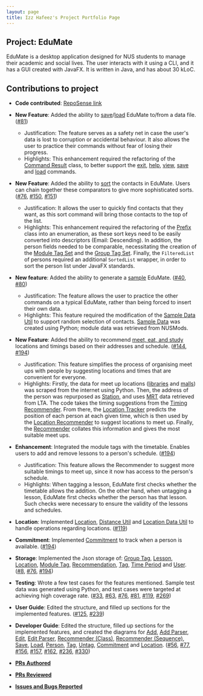 ```yaml
---
layout: page
title: Izz Hafeez's Project Portfolio Page
---
```


## Project: EduMate

EduMate is a desktop application designed for NUS students to manage their academic and social lives. The user interacts with it using a CLI, and it has a GUI created with JavaFX. It is written in Java, and has about 30 kLoC.

## Contributions to project

* **Code contributed**: [RepoSense link](https://nus-cs2103-ay2223s2.github.io/tp-dashboard/?search=mynameizzhafeez&breakdown=true)

* **New Feature**: Added the ability to [save](https://github.com/AY2223S2-CS2103T-W14-2/tp/blob/master/src/main/java/seedu/address/logic/commands/SaveCommand.java)/[load](https://github.com/AY2223S2-CS2103T-W14-2/tp/blob/master/src/main/java/seedu/address/logic/commands/LoadCommand.java) EduMate to/from a data file. ([#81](https://github.com/AY2223S2-CS2103T-W14-2/tp/pull/81))
  * Justification: The feature serves as a safety net in case the user's data is lost to corruption or accidental behaviour. It also allows the user to practice their commands without fear of losing their progress.
  * Highlights: This enhancement required the refactoring of the [Command Result](https://github.com/AY2223S2-CS2103T-W14-2/tp/blob/master/src/main/java/seedu/address/logic/commands/results/CommandResult.java) class, to better support the [exit](https://github.com/AY2223S2-CS2103T-W14-2/tp/blob/master/src/main/java/seedu/address/logic/commands/results/ExitCommandResult.java), [help](https://github.com/AY2223S2-CS2103T-W14-2/tp/blob/master/src/main/java/seedu/address/logic/commands/results/HelpCommandResult.java), [view](https://github.com/AY2223S2-CS2103T-W14-2/tp/blob/master/src/main/java/seedu/address/logic/commands/results/ViewCommandResult.java), [save](https://github.com/AY2223S2-CS2103T-W14-2/tp/blob/master/src/main/java/seedu/address/logic/commands/results/SaveCommandResult.java) and [load](https://github.com/AY2223S2-CS2103T-W14-2/tp/blob/master/src/main/java/seedu/address/logic/commands/results/LoadCommandResult.java) commands.
* **New Feature**: Added the ability to [sort](https://github.com/AY2223S2-CS2103T-W14-2/tp/blob/master/src/main/java/seedu/address/logic/commands/SortCommand.java) the contacts in EduMate. Users can chain together these comparators to give more sophisticated sorts. ([#76](https://github.com/AY2223S2-CS2103T-W14-2/tp/pull/76), [#150](https://github.com/AY2223S2-CS2103T-W14-2/tp/pull/150), [#151](https://github.com/AY2223S2-CS2103T-W14-2/tp/pull/151))
  * Justification: It allows the user to quickly find contacts that they want, as this sort command will bring those contacts to the top of the list.
  * Highlights: This enhancement required the refactoring of the [Prefix](https://github.com/AY2223S2-CS2103T-W14-2/tp/blob/master/src/main/java/seedu/address/logic/parser/Prefix.java) class into an enumeration, as these sort keys need to be easily converted into descriptors (Email: Descending). In addition, the person fields needed to be comparable, necessitating the creation of the [Module Tag Set](https://github.com/AY2223S2-CS2103T-W14-2/tp/blob/master/src/main/java/seedu/address/model/person/ModuleTagSet.java) and the [Group Tag Set](https://github.com/AY2223S2-CS2103T-W14-2/tp/blob/master/src/main/java/seedu/address/model/person/GroupTagSet.java). Finally, the `FilteredList` of persons required an additional `SortedList` wrapper, in order to sort the person list under JavaFX standards.
* **New feature**: Added the ability to generate a [sample](https://github.com/AY2223S2-CS2103T-W14-2/tp/blob/master/src/main/java/seedu/address/logic/commands/SampleCommand.java) EduMate. ([#40](https://github.com/AY2223S2-CS2103T-W14-2/tp/pull/40), [#80](https://github.com/AY2223S2-CS2103T-W14-2/tp/pull/80))
  * Justification: The feature allows the user to practice the other commands on a typical EduMate, rather than being forced to insert their own data.
  * Highlights: This feature required the modification of the [Sample Data Util](https://github.com/AY2223S2-CS2103T-W14-2/tp/blob/master/src/main/java/seedu/address/model/util/SampleDataUtil.java) to support random selection of contacts. [Sample Data](https://github.com/AY2223S2-CS2103T-W14-2/tp/blob/master/src/main/resources/data/sampleData.txt) was created using Python; module data was retrieved from NUSMods.
* **New Feature**: Added the ability to recommend [meet, eat, and study](https://github.com/AY2223S2-CS2103T-W14-2/tp/blob/master/src/main/java/seedu/address/logic/commands/MeetCommand.java) locations and timings based on their addresses and schedule. ([#144](https://github.com/AY2223S2-CS2103T-W14-2/tp/pull/144), [#194](https://github.com/AY2223S2-CS2103T-W14-2/tp/pull/194))
  * Justification: This feature simplifies the process of organising meet ups with people by suggesting locations and times that are convenient for everyone.
  * Highlights: Firstly, the data for meet up locations ([libraries](https://github.com/AY2223S2-CS2103T-W14-2/tp/blob/master/src/main/resources/data/study.txt) and [malls](https://github.com/AY2223S2-CS2103T-W14-2/tp/blob/master/src/main/resources/data/eat.txt)) was scraped from the internet using Python. Then, the address of the person was repurposed as [Station](https://github.com/AY2223S2-CS2103T-W14-2/tp/blob/master/src/main/java/seedu/address/model/person/Station.java), and uses [MRT](https://github.com/AY2223S2-CS2103T-W14-2/tp/blob/master/src/main/resources/data/stations.txt) data retrieved from LTA. The code takes the timing suggestions from the [Timing Recommender](https://github.com/AY2223S2-CS2103T-W14-2/tp/blob/master/src/main/java/seedu/address/logic/recommender/timing/TimingRecommender.java). From there, the [Location Tracker](https://github.com/AY2223S2-CS2103T-W14-2/tp/blob/master/src/main/java/seedu/address/logic/recommender/location/LocationTracker.java) predicts the position of each person at each given time, which is then used by the [Location Recommender](https://github.com/AY2223S2-CS2103T-W14-2/tp/blob/master/src/main/java/seedu/address/logic/recommender/location/LocationRecommender.java) to suggest locations to meet up. Finally, the [Recommender](https://github.com/AY2223S2-CS2103T-W14-2/tp/blob/master/src/main/java/seedu/address/logic/recommender/Recommender.java) collates this information and gives the most suitable meet ups.
* **Enhancement**: Integrated the module tags with the timetable. Enables users to add and remove lessons to a person's schedule. ([#194](https://github.com/AY2223S2-CS2103T-W14-2/tp/pull/194))
  * Justification: This feature allows the Recommender to suggest more suitable timings to meet up, since it now has access to the person's schedule.
  * Highlights: When tagging a lesson, EduMate first checks whether the timetable allows the addition. On the other hand, when untagging a lesson, EduMate first checks whether the person has that lesson. Such checks were necessary to ensure the validity of the lessons and schedules.
* **Location**: Implemented [Location](https://github.com/AY2223S2-CS2103T-W14-2/tp/blob/master/src/main/java/seedu/address/model/location/Location.java), [Distance Util](https://github.com/AY2223S2-CS2103T-W14-2/tp/blob/master/src/main/java/seedu/address/model/location/util/DistanceUtil.java) and [Location Data Util](https://github.com/AY2223S2-CS2103T-W14-2/tp/blob/master/src/main/java/seedu/address/model/location/util/LocationDataUtil.java) to handle operations regarding locations. ([#119](https://github.com/AY2223S2-CS2103T-W14-2/tp/pull/119))
* **Commitment**: Implemented [Commitment](https://github.com/AY2223S2-CS2103T-W14-2/tp/blob/master/src/main/java/seedu/address/model/commitment/Commitment.java) to track when a person is available. ([#194](https://github.com/AY2223S2-CS2103T-W14-2/tp/pull/194))
* **Storage**: Implemented the Json storage of: [Group Tag](https://github.com/AY2223S2-CS2103T-W14-2/tp/blob/master/src/main/java/seedu/address/storage/JsonAdaptedGroupTag.java), [Lesson](https://github.com/AY2223S2-CS2103T-W14-2/tp/blob/master/src/main/java/seedu/address/storage/JsonAdaptedLesson.java), [Location](https://github.com/AY2223S2-CS2103T-W14-2/tp/blob/master/src/main/java/seedu/address/storage/JsonAdaptedLocation.java), [Module Tag](https://github.com/AY2223S2-CS2103T-W14-2/tp/blob/master/src/main/java/seedu/address/storage/JsonAdaptedModuleTag.java), [Recommendation](https://github.com/AY2223S2-CS2103T-W14-2/tp/blob/master/src/main/java/seedu/address/storage/JsonAdaptedRecommendation.java), [Tag](https://github.com/AY2223S2-CS2103T-W14-2/tp/blob/master/src/main/java/seedu/address/storage/JsonAdaptedTag.java), [Time Period](https://github.com/AY2223S2-CS2103T-W14-2/tp/blob/master/src/main/java/seedu/address/storage/JsonAdaptedTimePeriod.java) and [User](https://github.com/AY2223S2-CS2103T-W14-2/tp/blob/master/src/main/java/seedu/address/storage/JsonAdaptedUser.java). ([#8](https://github.com/AY2223S2-CS2103T-W14-2/tp/pull/8), [#76](https://github.com/AY2223S2-CS2103T-W14-2/tp/pull/76), [#194](https://github.com/AY2223S2-CS2103T-W14-2/tp/pull/194))
* **Testing**: Wrote a few test cases for the features mentioned. Sample test data was generated using Python, and test cases were targeted at achieving high coverage rate. ([#33](https://github.com/AY2223S2-CS2103T-W14-2/tp/pull/33), [#63](https://github.com/AY2223S2-CS2103T-W14-2/tp/pull/63), [#76](https://github.com/AY2223S2-CS2103T-W14-2/tp/pull/76), [#81](https://github.com/AY2223S2-CS2103T-W14-2/tp/pull/81), [#119](https://github.com/AY2223S2-CS2103T-W14-2/tp/pull/119), [#269](https://github.com/AY2223S2-CS2103T-W14-2/tp/pull/269))
* **User Guide**: Edited the structure, and filled up sections for the implemented features. ([#125](https://github.com/AY2223S2-CS2103T-W14-2/tp/pull/125), [#239](https://github.com/AY2223S2-CS2103T-W14-2/tp/pull/239))
* **Developer Guide**: Edited the structure, filled up sections for the implemented features, and created the diagrams for [Add](https://github.com/AY2223S2-CS2103T-W14-2/tp/blob/master/docs/diagrams/AddActivityDiagram.puml), [Add Parser](https://github.com/AY2223S2-CS2103T-W14-2/tp/blob/master/docs/diagrams/AddParserSequenceDiagram.puml), [Edit](https://github.com/AY2223S2-CS2103T-W14-2/tp/blob/master/docs/diagrams/EditActivityDiagram.puml), [Edit Parser](https://github.com/AY2223S2-CS2103T-W14-2/tp/blob/master/docs/diagrams/EditParserSequenceDiagram.puml), [Recommender (Class)](https://github.com/AY2223S2-CS2103T-W14-2/tp/blob/master/docs/diagrams/RecommenderClassDiagram.puml), [Recommender (Sequence)](https://github.com/AY2223S2-CS2103T-W14-2/tp/blob/master/docs/diagrams/RecommenderSequenceDiagram.puml), [Save](https://github.com/AY2223S2-CS2103T-W14-2/tp/blob/master/docs/diagrams/SaveSequenceDiagram.puml), [Load](https://github.com/AY2223S2-CS2103T-W14-2/tp/blob/master/docs/diagrams/LoadSequenceDiagram.puml), [Person](https://github.com/AY2223S2-CS2103T-W14-2/tp/blob/master/docs/diagrams/PersonClassDiagram.puml), [Tag](https://github.com/AY2223S2-CS2103T-W14-2/tp/blob/master/docs/diagrams/TagActivityDiagram.puml), [Untag](https://github.com/AY2223S2-CS2103T-W14-2/tp/blob/master/docs/diagrams/UntagActivityDiagram.puml), [Commitment](https://github.com/AY2223S2-CS2103T-W14-2/tp/blob/master/docs/diagrams/CommitmentClassDiagram.puml) and [Location](https://github.com/AY2223S2-CS2103T-W14-2/tp/blob/master/docs/diagrams/LocationClassDiagram.puml). ([#56](https://github.com/AY2223S2-CS2103T-W14-2/tp/pull/56), [#77](https://github.com/AY2223S2-CS2103T-W14-2/tp/pull/77), [#156](https://github.com/AY2223S2-CS2103T-W14-2/tp/pull/156), [#157](https://github.com/AY2223S2-CS2103T-W14-2/tp/pull/157), [#162](https://github.com/AY2223S2-CS2103T-W14-2/tp/pull/162), [#236](https://github.com/AY2223S2-CS2103T-W14-2/tp/pull/236), [#330](https://github.com/AY2223S2-CS2103T-W14-2/tp/pull/330))
* **[PRs Authored](https://github.com/AY2223S2-CS2103T-W14-2/tp/pulls?q=is%3Apr+author%3Amynameizzhafeez+)**
* **[PRs Reviewed](https://github.com/AY2223S2-CS2103T-W14-2/tp/pulls?page=1&q=is%3Apr+commenter%3Amynameizzhafeez+-author%3Amynameizzhafeez)**
* **[Issues and Bugs Reported](https://github.com/AY2223S2-CS2103T-W14-2/tp/issues?q=is%3Aissue+author%3Amynameizzhafeez)**

